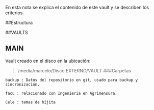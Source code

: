 En esta nota se explica el contenido de este vault y se describen los criterios.

##Estructura


##VAULTS

## MAIN
Vault creado en el disco en la ubicación:
>/media/marcelo/Disco EXTERNO/VAULT
###Carpetas

	backup : Datos del repositorio en git, usado para backup y sincronización.

	facu : relacionado con Ingenieria en Agrimensura.

	Cele : temas de hijita